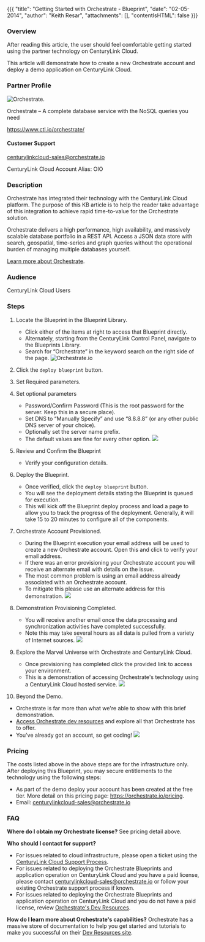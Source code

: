 {{{
  "title": "Getting Started with Orchestrate - Blueprint",
  "date": "02-05-2014",
  "author": "Keith Resar",
  "attachments": [],
  "contentIsHTML": false
}}}

### Overview
After reading this article, the user should feel comfortable getting started using the partner technology on CenturyLink Cloud.

This article will demonstrate how to create a new Orchestrate account and deploy a demo application on CenturyLink Cloud.

### Partner Profile
![Orchestrate.](../../images/orchestrate-0.gif)

Orchestrate – A complete database service with the NoSQL queries you need

https://www.ctl.io/orchestrate/

#### Customer Support

centurylinkcloud-sales@orchestrate.io

CenturyLink Cloud Account Alias: OIO

### Description
Orchestrate has integrated their technology with the CenturyLink Cloud platform. The purpose of this KB article is to help the reader take advantage of this integration to achieve rapid time-to-value for the Orchestrate solution.

Orchestrate delivers a high performance, high availability, and massively scalable database portfolio in a REST API. Access a JSON data store with search, geospatial, time-series and graph queries without the operational burden of managing multiple databases yourself.

[Learn more about Orchestrate](https://orchestrate.io/features).

### Audience
CenturyLink Cloud Users

### Steps
1. Locate the Blueprint in the Blueprint Library.
   * Click either of the items at right to access that Blueprint directly.
   * Alternately, starting from the CenturyLink Control Panel, navigate to the Blueprints Library.
   * Search for “Orchestrate” in the keyword search on the right side of the page.
   ![Orchestrate.io](../../images/orchestrate-1.png)

2. Click the `deploy blueprint` button.

3. Set Required parameters.

4. Set optional parameters
   * Password/Confirm Password (This is the root password for the server. Keep this in a secure place).
   * Set DNS to “Manually Specify” and use “8.8.8.8” (or any other public DNS server of your choice).
   * Optionally set the server name prefix.
   * The default values are fine for every other option.
   ![](../../images/orchestrate-3.png)

5. Review and Confirm the Blueprint
   * Verify your configuration details.

6. Deploy the Blueprint.
   * Once verified, click the `deploy blueprint` button.
   * You will see the deployment details stating the Blueprint is queued for execution.
   * This will kick off the Blueprint deploy process and load a page to allow you to track the progress of the deployment. Generally, it will take 15 to 20 minutes to configure all of the components.

7. Orchestrate Account Provisioned.
   * During the Blueprint execution your email address will be used to create a new Orchestrate account. Open this and click to verify your email address.
   * If there was an error provisioning your Orchestrate account you will receive an alternate email with details on the issue.
   * The most common problem is using an email address already associated with an Orchestrate account.
   * To mitigate this please use an alternate address for this demonstration.
   ![](../../images/orchestrate-4.png)

8. Demonstration Provisioning Completed.
   * You will receive another email once the data processing and synchronization activities have completed successfully.
   * Note this may take several hours as all data is pulled from a variety of Internet sources.
   ![](../../images/orchestrate-5.png)

9. Explore the Marvel Universe with Orchestrate and CenturyLink Cloud.
   * Once provisioning has completed click the provided link to access your environment.
   * This is a demonstration of accessing Orchestrate's technology using a CenturyLink Cloud hosted service.
   ![](../../images/orchestrate-6.jpg)

10. Beyond the Demo.
   * Orchestrate is far more than what we're able to show with this brief demonstration.
   * [Access Orchestrate dev resources](https://orchestrate.io/docs) and explore all that Orchestrate has to offer.
   * You've already got an account, so get coding!
   ![](../../images/orchestrate-7.png)

### Pricing
The costs listed above in the above steps are for the infrastructure only. After deploying this Blueprint, you may secure entitlements to the technology using the following steps:
* As part of the demo deploy your account has been created at the free tier. More detail on this pricing page:  https://orchestrate.io/pricing.
* Email: centurylinkcloud-sales@orchestrate.io

### FAQ
**Where do I obtain my Orchestrate license?**
See pricing detail above.

**Who should I contact for support?**
* For issues related to cloud infrastructure, please open a ticket using the [CenturyLink Cloud Support Process](../../Support/how-do-i-report-a-support-issue.md).
* For issues related to deploying the Orchestrate Blueprints and application operation on CenturyLink Cloud and you have a paid license, please contact centurylinkcloud-sales@orchestrate.io or follow your existing Orchestrate support process if known.
* For issues related to deploying the Orchestrate Blueprints and application operation on CenturyLink Cloud and you do not have a paid license, review [Orchestrate's Dev Resources](https://orchestrate.io/docs).

**How do I learn more about Orchestrate's capabilities?**
Orchestrate has a massive store of documentation to help you get started and tutorials to make you successful on their [Dev Resources site](https://orchestrate.io/docs).
